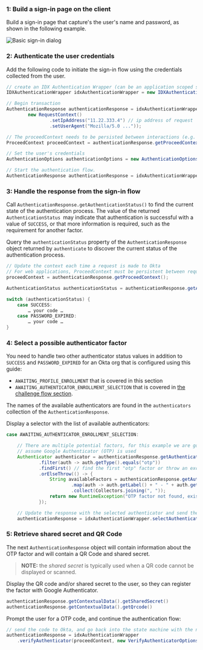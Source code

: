 ### 1: Build a sign-in page on the client

Build a sign-in page that capture's the user's name and password, as shown in the following example.

![Basic sign-in dialog](/img/authenticators/java-authenticators-signinform.png)

### 2: Authenticate the user credentials

Add the following code to initiate the sign-in flow using the credentials collected from the user.

```java
// create an IDX Authentication Wrapper (can be an application scoped singleton)
IDXAuthenticationWrapper idxAuthenticationWrapper = new IDXAuthenticationWrapper();

// Begin transaction
AuthenticationResponse authenticationResponse = idxAuthenticationWrapper.begin(
        new RequestContext()
                .setIpAddress("11.22.333.4") // ip address of request
                .setUserAgent("Mozilla/5.0 ..."));

// The proceedContext needs to be persisted between interactions (e.g. stored in a HttpSession for web apps)
ProceedContext proceedContext = authenticationResponse.getProceedContext();

// Set the user's credentials
AuthenticationOptions authenticationOptions = new AuthenticationOptions(username, password);

// Start the authentication flow.
AuthenticationResponse authenticationResponse = idxAuthenticationWrapper.authenticate(authenticationOptions, proceedContext);
```

### 3: Handle the response from the sign-in flow

Call `AuthenticationResponse.getAuthenticationStatus()` to find the current state of the authentication process. The value of the returned `AuthenticationStatus `may indicate that authentication is successful with a value of `SUCCESS`, or that more information is required, such as the requirement for another factor.

Query the `authenticationStatus` property of the `AuthenticationResponse` object returned by `authenticate` to discover the current status of the authentication process.

```java
// Update the context each time a request is made to Okta
// For web applications, ProceedContext must be persistent between requests.
proceedContext = authenticationResponse.getProceedContext();

AuthenticationStatus authenticationStatus = authenticationResponse.getAuthenticationStatus();

switch (authenticationStatus) {
    case SUCCESS:
        … your code …
    case PASSWORD_EXPIRED:
        … your code …
}
```

### 4: Select a possible authenticator factor

You need to handle two other authenticator status values in addition to `SUCCESS` and `PASSWORD_EXPIRED` for an Okta org that is configured using this guide:

* `AWAITING_PROFILE_ENROLLMENT` that is covered in this section
* `AWAITING_AUTHENTICATOR_ENROLLMENT_SELECTION` that is covered in [the challenge flow section](#integrate-sdk-for-authenticator-challenge).

The names of the available authenticators are found in the `authenticators` collection of the `AuthenticationResponse`.

Display a selector with the list of available authenticators:


```java
case AWAITING_AUTHENTICATOR_ENROLLMENT_SELECTION:

    // There are multiple potential factors, for this example we are going to
    // assume Google Authenticator (OTP) is used
    Authenticator authenticator = authenticationResponse.getAuthenticators().stream()
            .filter(auth -> auth.getType().equals("otp"))
            .findFirst() // find the first "otp" factor or throw an exception
            .orElseThrow(() -> {
                String availableFactors = authenticationResponse.getAuthenticators().stream()
                        .map(auth -> auth.getLabel() + " - " + auth.getType())
                        .collect(Collectors.joining(", "));
                return new RuntimeException("OTP factor not found, existing options: " + availableFactors);
            });

    // Update the response with the selected authenticator and send the result back to the server.
    authenticationResponse = idxAuthenticationWrapper.selectAuthenticator(proceedContext, authenticator);
```

### 5: Retrieve shared secret and QR Code

The next `AuthenticationResponse` object will contain information about the OTP factor and will contain a QR Code and shared secret.

> **NOTE:** the _shared secret_ is typically used when a QR code cannot be displayed or scanned.

Display the QR code and/or shared secret to the user, so they can register the factor with Google Authenticator.

```java
authenticationResponse.getContextualData().getSharedSecret()
authenticationResponse.getContextualData().getQrcode()
```

Prompt the user for a OTP code, and continue the authentication flow:

```java
// send the code to Okta, and go back into the state machine with the new response
authenticationResponse = idxAuthenticationWrapper
    .verifyAuthenticator(proceedContext, new VerifyAuthenticatorOptions(code));
```

